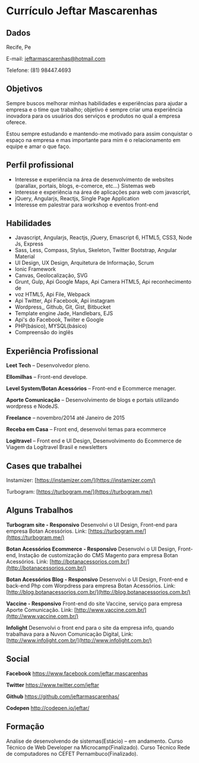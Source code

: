 # Currículo Jeftar Mascarenhas

## Dados

Recife, Pe

E-mail: jeftarmascarenhas@hotmail.com

Telefone: (81) 98447.4693

## Objetivos

Sempre buscos melhorar minhas habilidades e experiências para ajudar a empresa e o time que trabalho; objetivo é sempre criar uma experiência
inovadora para os usuários dos serviços e produtos no qual a empresa oferece.

Estou sempre estudando e mantendo-me motivado para assim conquistar o
espaço na empresa e mas importante para mim é o relacionamento em equipe e amar o que faço.

## Perfil profissional

* Interesse e experiência na área de desenvolvimento de websites (parallax, portais, blogs, e-comerce, etc…) Sistemas web
* Interesse e experiência na área de aplicações para web com javascript,
* jQuery, Angularjs, Reactjs, Single Page Application
* Interesse em palestrar para workshop e eventos front-end

## Habilidades

* Javascript, Angularjs, Reactjs, jQuery, Emascript 6, HTML5, CSS3, Node Js, Express
* Sass, Less, Compass, Stylus, Skeleton, Twitter Bootstrap, Angular Material
* UI Design, UX Design, Arquitetura de Informação, Scrum
* Ionic Framework
* Canvas, Geolocalização, SVG
* Grunt, Gulp, Api Google Maps, Api Camera HTML5, Api reconhecimento de
* voz HTML5, Api File, Webpack
* Api Twitter, Api Facebook, Api instagram
* Wordpress,, Github, Git, Gist, Bitbucket
* Template engine Jade, Handlebars, EJS
* Api's do Facebook, Twiiter e Google
* PHP(básico), MYSQL(básico)
* Compreensão do inglês

## Experiência Profissional

__Leet Tech__ – Desenvolvedor pleno.

__Ellomilhas__ – Front-end develope.

__Level System/Botan Acessórios__ – Front-end e Ecommerce menager.

__Aporte Comunicação__ – Desenvolvimento de blogs e portais utilizando wordpress e NodeJS.

__Freelance__ – novembro/2014 até Janeiro de 2015

__Receba em Casa__ – Front end, desenvolvi temas para ecommerce

__Logitravel__ – Front end e UI Design, Desenvolvimento do Ecommerce de Viagem da Logitravel Brasil e newsletters


## Cases que trabalhei

Instamizer: [https://instamizer.com/](https://instamizer.com/)

Turbogram: [https://turbogram.me/](https://turbogram.me/)

## Alguns Trabalhos
__Turbogram site - Responsivo__
Desenvolvi o UI Design, Front-end
para empresa Botan Acessórios.
Link: [https://turbogram.me/](https://turbogram.me/)


__Botan Acessórios Ecommerce - Responsivo__
Desenvolvi o UI Design, Front-end, Instação de customização do CMS Magento
para empresa Botan Acessórios.
Link: [http://botanacessorios.com.br/](http://botanacessorios.com.br/)

__Botan Acessórios Blog - Responsivo__
Desenvolvi o UI Design, Front-end e back-end Php com Worpdress para empresa Botan Acessórios.
Link: [http://blog.botanacessorios.com.br/](http://blog.botanacessorios.com.br/)

__Vaccine - Responsivo__
Front-end do site Vaccine, serviço para empresa Aporte Comunicação.
Link: [http://www.vaccine.com.br/](http://www.vaccine.com.br/)

__Infolight__
Desenvolvi o front end para o site da empresa info, quando trabalhava para a
Nuvon Comunicação Digital,
Link: [http://www.infolight.com.br/](http://www.infolight.com.br/)

## Social

__Facebook__
https://www.facebook.com/jeftar.mascarenhas

__Twitter__
https://www.twitter.com/jeftar

__Github__
https://github.com/jeftarmascarenhas/

__Codepen__
http://codepen.io/jeftar/

## Formação

Analise de desenvolvendo de sistemas(Estácio) – em andamento.
Curso Técnico de Web Developer na Microcamp(Finalizado).
Curso Técnico Rede de computadores no CEFET Pernambuco(Finalizado).
